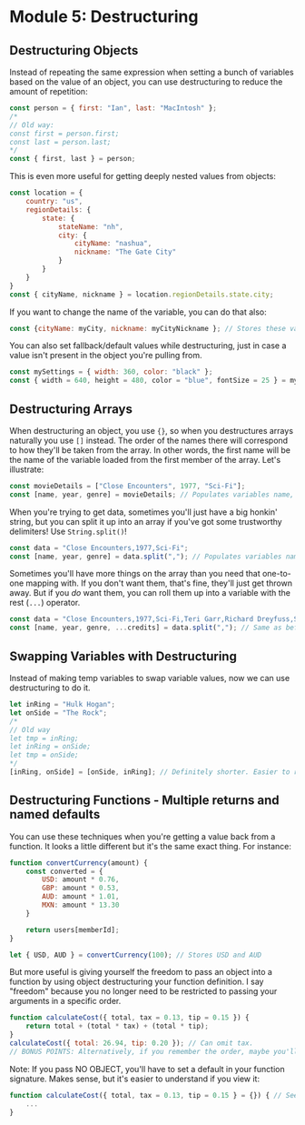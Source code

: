 # Module 5: Destructuring
## Destructuring Objects
Instead of repeating the same expression when setting a bunch of variables based on the value of an object, you can use destructuring to reduce the amount of repetition:
```js
const person = { first: "Ian", last: "MacIntosh" };
/*
// Old way:
const first = person.first;
const last = person.last;
*/
const { first, last } = person;
```

This is even more useful for getting deeply nested values from objects:
```js
const location = {
    country: "us",
    regionDetails: {
        state: {
            stateName: "nh",
            city: {
                cityName: "nashua",
                nickname: "The Gate City"
            }
        }
    }
}
const { cityName, nickname } = location.regionDetails.state.city;
```

If you want to change the name of the variable, you can do that also:
```js
const {cityName: myCity, nickname: myCityNickname }; // Stores these values in myCity and myCityNickname
```

You can also set fallback/default values while destructuring, just in case a value isn't present in the object you're pulling from.
```js
const mySettings = { width: 360, color: "black" };
const { width = 640, height = 480, color = "blue", fontSize = 25 } = mySettings; // Use = to set parameter defaults, just like in an ES6 function declaration!
```

## Destructuring Arrays
When destructuring an object, you use `{}`, so when you destructures arrays naturally you use `[]` instead. The order of the names there will correspond to how they'll be taken from the array. In other words, the first name will be the name of the variable loaded from the first member of the array. Let's illustrate:
```js
const movieDetails = ["Close Encounters", 1977, "Sci-Fi"];
const [name, year, genre] = movieDetails; // Populates variables name, year, and genre
```

When you're trying to get data, sometimes you'll just have a big honkin' string, but you can split it up into an array if you've got some trustworthy delimiters! Use `String.split()`!

```js
const data = "Close Encounters,1977,Sci-Fi";
const [name, year, genre] = data.split(","); // Populates variables name, year, and genre -- make your data an array by using split()
```

Sometimes you'll have more things on the array than you need that one-to-one mapping with. If you don't want them, that's fine, they'll just get thrown away. But if you _do_ want them, you can roll them up into a variable with the rest (`...`) operator.

```js
const data = "Close Encounters,1977,Sci-Fi,Teri Garr,Richard Dreyfuss,Steven Spielberg";
const [name, year, genre, ...credits] = data.split(","); // Same as before, but now your additional contributors will be stored in `credits` as an array
```

## Swapping Variables with Destructuring
Instead of making temp variables to swap variable values, now we can use destructuring to do it.

```js
let inRing = "Hulk Hogan";
let onSide = "The Rock";
/*
// Old way
let tmp = inRing;
let inRing = onSide;
let tmp = onSide;
*/
[inRing, onSide] = [onSide, inRing]; // Definitely shorter. Easier to read if you're familiar with array destructuring
```

## Destructuring Functions - Multiple returns and named defaults
You can use these techniques when you're getting a value back from a function. It looks a little different but it's the same exact thing. For instance:

```js
function convertCurrency(amount) {
    const converted = {
        USD: amount * 0.76,
        GBP: amount * 0.53,
        AUD: amount * 1.01,
        MXN: amount * 13.30
    }

    return users[memberId];
}

let { USD, AUD } = convertCurrency(100); // Stores USD and AUD
```

But more useful is giving yourself the freedom to pass an object into a function by using object destructuring your function definition. I say "freedom" because you no longer need to be restricted to passing your arguments in a specific order.
```js
function calculateCost({ total, tax = 0.13, tip = 0.15 }) {
    return total + (total * tax) + (total * tip);
}
calculateCost({ total: 26.94, tip: 0.20 }); // Can omit tax.
// BONUS POINTS: Alternatively, if you remember the order, maybe you'll remember we learned you can pass undefined explicitly: `calculateCost(26.94, undefined, 0.20)`
```

Note: If you pass NO OBJECT, you'll have to set a default in your function signature. Makes sense, but it's easier to understand if you view it:
```js
function calculateCost({ total, tax = 0.13, tip = 0.15 } = {}) { // See that "= {}"? That's a default object to save you from trying to access properties of undefined
    ...
}
```